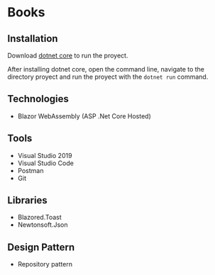 # Books

## Installation
Download [dotnet core](https://dotnet.microsoft.com/download) to run the proyect.

After installing dotnet core, open the command line, navigate to the directory proyect and run the proyect with the `dotnet run` command.

## Technologies 

* Blazor WebAssembly (ASP .Net Core Hosted)

## Tools

* Visual Studio 2019
* Visual Studio Code
* Postman
* Git

## Libraries

* Blazored.Toast
* Newtonsoft.Json

## Design Pattern

* Repository pattern
